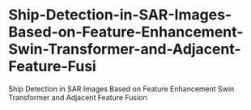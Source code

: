 # Ship-Detection-in-SAR-Images-Based-on-Feature-Enhancement-Swin-Transformer-and-Adjacent-Feature-Fusi
Ship Detection in SAR Images Based on Feature Enhancement Swin Transformer and Adjacent Feature Fusion
